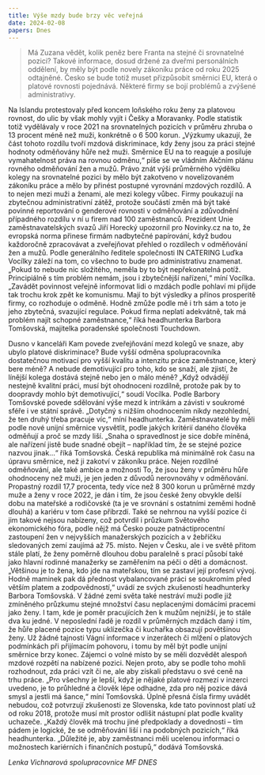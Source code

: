 ```yaml
---
title: Výše mzdy bude brzy věc veřejná
date: 2024-02-08
papers: Dnes
---
```

> Má Zuzana vědět, kolik peněz bere Franta na stejné či srovnatelné pozici? Takové informace, dosud držené za dveřmi personálních oddělení, by měly být podle novely zákoníku práce od roku 2025 odtajněné. Česko se bude totiž muset přizpůsobit směrnici EU, která o platové rovnosti pojednává. Některé firmy se bojí problémů a zvýšené administrativy.

Na Islandu protestovaly před koncem loňského roku ženy za platovou rovnost, do ulic by však mohly vyjít i Češky a Moravanky. Podle statistik totiž vydělávaly v roce 2021 na srovnatelných pozicích v průměru zhruba o 13 procent méně než muži, konkrétně o 6 500 korun. „Výzkumy ukazují, že část tohoto rozdílu tvoří mzdová diskriminace, kdy ženy jsou za práci stejné hodnoty odměňovány hůře než muži. Směrnice EU na to reaguje a posiluje vymahatelnost práva na rovnou odměnu,“ píše se ve vládním Akčním plánu rovného odměňování žen a mužů. Právo znát výši průměrného výdělku kolegy na srovnatelné pozici by mělo být zakotveno v novelizovaném zákoníku práce a mělo by přinést postupné vyrovnání mzdových rozdílů. A to nejen mezi muži a ženami, ale mezi kolegy vůbec. Firmy poukazují na zbytečnou administrativní zátěž, protože součástí změn má být také povinné reportování o genderové rovnosti v odměňování a zdůvodnění případného rozdílu v ní u firem nad 100 zaměstnanců. Prezident Unie zaměstnavatelských svazů Jiří Horecký upozornil pro Novinky.cz na to, že evropská norma přinese firmám nadbytečné papírování, když budou každoročně zpracovávat a zveřejňovat přehled o rozdílech v odměňování žen a mužů. Podle generálního ředitele společnosti IN CATERING Luďka Vocílky záleží na tom, co všechno to bude pro administrativu znamenat. „Pokud to nebude nic složitého, neměla by to být nepřekonatelná potíž. Principiálně s tím problém nemám, jsou i zbytečnější nařízení,“ míní Vocílka. „Zavádět povinnost veřejně informovat lidi o mzdách podle pohlaví mi přijde tak trochu krok zpět ke komunismu. Mají to být výsledky a přínos prosperitě firmy, co rozhoduje o odměně. Hodně zmůže podle mě i trh sám a toto je jeho zbytečná, svazující regulace. Pokud firma neplatí adekvátně, tak má problém najít schopné zaměstnance,“ říká headhunterka Barbora Tomšovská, majitelka poradenské společnosti Touchdown.

Dusno v kanceláři Kam povede zveřejňování mezd kolegů ve snaze, aby ubylo platové diskriminace? Bude vyšší odměna spolupracovníka dostatečnou motivací pro vyšší kvalitu a intenzitu práce zaměstnance, který bere méně? A nebude demotivující pro toho, kdo se snaží, ale zjistí, že línější kolega dostává stejně nebo jen o málo méně? „Když odvádějí nestejně kvalitní práci, musí být ohodnoceni rozdílně, protože pak by to doopravdy mohlo být demotivující,“ soudí Vocílka. Podle Barbory Tomšovské povede sdělování výše mezd k intrikám a závisti v soukromé sféře i ve státní správě. „Dotyčný s nižším ohodnocením nikdy nezohlední, že ten druhý třeba pracuje víc,“ míní headhunterka. Zaměstnavatelé by měli podle nové unijní směrnice vysvětlit, podle jakých kritérií daného člověka odměňují a proč se mzdy liší. „Snaha o spravedlnost je sice dobře míněná, ale nařízení jistě bude snadné obejít – například tím, že se stejné pozice nazvou jinak…“ říká Tomšovská. Česká republika má minimálně rok času na úpravu směrnice, než ji zakotví v zákoníku práce. Nejen rozdílné odměňování, ale také ambice a možnosti To, že jsou ženy v průměru hůře ohodnoceny než muži, je jen jeden z důvodů nerovnováhy v odměňování. Propastný rozdíl 17,7 procenta, tedy více než 8 300 korun u průměrné mzdy muže a ženy v roce 2022, je dán i tím, že jsou české ženy obvykle delší dobu na mateřské a rodičovské (ta je ve srovnání s ostatními zeměmi hodně dlouhá) a kariéru v tom čase přibrzdí. Také se nehrnou na vyšší pozice či jim takové nejsou nabízeny, což potvrdil i průzkum Světového ekonomického fóra, podle nějž má Česko pouze patnáctiprocentní zastoupení žen v nejvyšších manažerských pozicích a v žebříčku sledovaných zemí zaujímá až 75. místo. Nejen v Česku, ale i ve světě přitom stále platí, že ženy poměrně dlouhou dobu paralelně s prací působí také jako hlavní rodinné manažerky se zaměřením na péči o děti a domácnost. „Většinou je to žena, kdo jde na mateřskou, tím se zastaví její profesní vývoj. Hodně maminek pak dá přednost vybalancované práci se soukromím před větším platem a zodpovědností,“ uvádí ze svých zkušeností headhunterky Barbora Tomšovská. V žádné zemi světa také nestráví muži podle již zmíněného průzkumu stejné množství času neplacenými domácími pracemi jako ženy. I tam, kde je poměr pracujících žen k mužům nejnižší, je to stále dva ku jedné. V neposlední řadě je rozdíl v průměrných mzdách daný i tím, že hůře placené pozice typu uklízečka či kuchařka obsazují povětšinou ženy. Už žádné tajnosti Vágní informace v inzerátech či mlžení o platových podmínkách při přijímacím pohovoru, i tomu by měl být podle unijní směrnice brzy konec. Zájemci o volné místo by se měli dozvědět alespoň mzdové rozpětí na nabízené pozici. Nejen proto, aby se podle toho mohli rozhodnout, zda práci vzít či ne, ale aby získali představu o své ceně na trhu práce. „Pro všechny je lepší, když je nějaké platové rozmezí v inzerci uvedeno, je to průhledné a člověk lépe odhadne, zda pro něj pozice dává smysl a jestli má šance,“ míní Tomšovská. Úplně přesná čísla firmy uvádět nebudou, což potvrzují zkušenosti ze Slovenska, kde tato povinnost platí už od roku 2018, protože musí mít prostor odlišit nástupní plat podle kvality uchazeče. „Každý člověk má trochu jiné předpoklady a dovednosti – tím pádem je logické, že se odměňování liší i na podobných pozicích,“ říká headhunterka. „Důležité je, aby zaměstnanci měli ucelenou informaci o možnostech kariérních i finančních postupů,“ dodává Tomšovská.

*Lenka Vichnarová spolupracovnice MF DNES*
